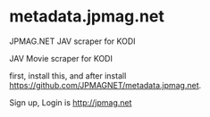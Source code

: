 # metadata.jpmag.net
JPMAG.NET JAV scraper for KODI



JAV Movie scraper for KODI


first, install this, 
and after install https://github.com/JPMAGNET/metadata.jpmag.net.

Sign up, Login is http://jpmag.net

